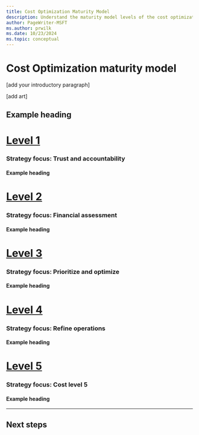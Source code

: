 ```yaml
---
title: Cost Optimization Maturity Model
description: Understand the maturity model levels of the cost optimization pillar.
author: PageWriter-MSFT
ms.author: prwilk
ms.date: 10/23/2024  
ms.topic: conceptual
---
```


<!--
This template provides the basic structure of a maturity model article. Remove all the comments in this template before you sign-off
-->

<!-- for values for the metadata tags (product and categories) see:
For values to set, see [Taxonomies for Learn](https://review.learn.microsoft.com/help/contribute/metadata-taxonomies?branch=main#azure-category). -->

# Cost Optimization maturity model

<!-- Introductory paragraph 
Required. Lead with a light intro that describes what the article covers.
-->

[add your introductory paragraph]

[add art]

<!-- :::image type="content" source="" alt-text="Example alt-text."::: -->

## Example heading

# [Level 1](#tab/level1)

<!-- No more than 1 H3 heading per tab. The H3 should act as the "title" for each level/tab. -->

### Strategy focus: Trust and accountability
<!-- No more than 5 H4 headings per tab -->

#### Example heading 

<!-- No more than 100 words under each H4 heading. -->

# [Level 2](#tab/level2)

<!-- No more than 1 H3 heading per tab. The H3 should act as the "title" for each level/tab. -->

### Strategy focus: Financial assessment

<!-- No more than 5 H4 headings per tab -->

#### Example heading 

<!-- No more than 100 words under each H4 heading. -->

# [Level 3](#tab/level3)

<!-- No more than 1 H3 heading per tab. The H3 should act as the "title" for each level/tab. -->

### Strategy focus: Prioritize and optimize

<!-- No more than 5 H4 headings per tab -->

#### Example heading

<!-- No more than 100 words under each H4 heading. -->

# [Level 4](#tab/level4)

<!-- No more than 1 H3 heading per tab. The H3 should act as the "title" for each level/tab. -->

### Strategy focus: Refine operations

<!-- No more than 5 H4 headings per tab -->

#### Example heading

<!-- No more than 100 words under each H4 heading. -->

# [Level 5](#tab/level5)

<!-- No more than 1 H3 heading per tab. The H3 should act as the "title" for each level/tab. -->

### Strategy focus: Cost level 5

<!-- No more than 5 H4 headings per tab -->

#### Example heading

<!-- No more than 100 words under each H4 heading. -->

---

## Next steps
<!-- Provide at least one next step and no more than three. Include some 
context so the customer can determine why they would click the link.
-->